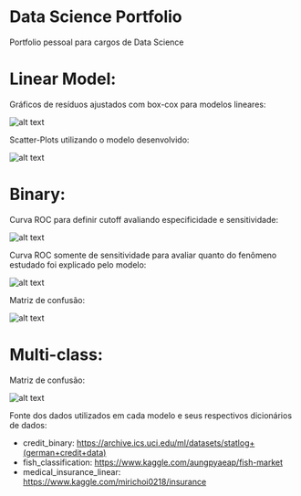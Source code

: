 # Data Science Portfolio
Portfolio pessoal para cargos de Data Science

# Linear Model: 

Gráficos de resíduos ajustados com box-cox para modelos lineares:

![alt text](https://scontent.fcgh16-1.fna.fbcdn.net/v/t1.6435-9/242405995_4676012222443839_4573273404806404936_n.jpg?_nc_cat=110&_nc_rgb565=1&ccb=1-5&_nc_sid=730e14&_nc_eui2=AeF36oYD2iiQswFo2uSQm1jpuOMU3aDnhvO44xTdoOeG8xGheiZXSxyOur9hF8rdAM8swr7nJWfBcfgN5O7PKqLN&_nc_ohc=-6-AOXr-5eIAX-jS43p&_nc_ht=scontent.fcgh16-1.fna&oh=677d42a4d706223936e4f9b6269a6524&oe=616E8AD4)

Scatter-Plots utilizando o modelo desenvolvido:

![alt text](https://scontent.fcgh16-1.fna.fbcdn.net/v/t1.6435-9/242325407_4677674158944312_5584879766830696017_n.jpg?_nc_cat=101&_nc_rgb565=1&ccb=1-5&_nc_sid=730e14&_nc_eui2=AeHtJyTHEi6z7MK5xrGw9crM4FYKT2P-sYfgVgpPY_6xh37jPh6_y2tMCC5rbZZ3gnS6sitdYpdmi-VrVUtdPRxG&_nc_ohc=7iRfdOs-BbcAX-RTOSi&tn=izXvqEPPHYaBl4Ql&_nc_ht=scontent.fcgh16-1.fna&oh=35a95a2456d20187b42fe0acfa0651de&oe=616DD097)

# Binary:

Curva ROC para definir cutoff avaliando especificidade e sensitividade:

![alt text](https://scontent.fcgh16-1.fna.fbcdn.net/v/t1.6435-9/242367540_4676016415776753_8686378322359018609_n.jpg?_nc_cat=107&_nc_rgb565=1&ccb=1-5&_nc_sid=730e14&_nc_eui2=AeGcz5b4fqltca2o7oRBfvr-04P0pgDCsA3Tg_SmAMKwDc8vrJ1kj4LwusHtViSAQ-pPHr_98Ss0TatdRQkKvsJl&_nc_ohc=lgalGTgRFs4AX-BwKxu&_nc_ht=scontent.fcgh16-1.fna&oh=a01a746415ad9b893763e0be7bc6a9bf&oe=616ECF01)

Curva ROC somente de sensitividade para avaliar quanto do fenômeno estudado foi explicado pelo modelo:

![alt text](https://scontent.fcgh16-1.fna.fbcdn.net/v/t1.6435-9/242201517_4677342132310848_7116730349597887237_n.jpg?_nc_cat=106&_nc_rgb565=1&ccb=1-5&_nc_sid=730e14&_nc_eui2=AeF6201gPCEVZyH_IM9Vq-Dv2mmekVnSIc3aaZ6RWdIhzTADKSDUnOu3r-PvWGlr5t0wcfOhACN8oeDEwFLb9Hoc&_nc_ohc=kgPMhptmSqAAX_oMbYL&_nc_ht=scontent.fcgh16-1.fna&oh=3b0e7d29939b22beee0e009e58104ec9&oe=616DDF28)

Matriz de confusão:

![alt text](https://scontent.fcgh16-1.fna.fbcdn.net/v/t1.6435-9/242321278_4677395448972183_8695501780341339304_n.jpg?_nc_cat=104&_nc_rgb565=1&ccb=1-5&_nc_sid=730e14&_nc_eui2=AeEiWN5jvUbyBFMxX2MXbrnasp3gQ5r9I3yyneBDmv0jfFchVC_04VH6lLW47yKbHeknWEqcKF9aRWvy2Dk-a9tP&_nc_ohc=d7ZH1LmzgpUAX-yzkmT&_nc_ht=scontent.fcgh16-1.fna&oh=50d4c8a6fc0610595470220cfb206c56&oe=617097BE)

# Multi-class:

Matriz de confusão:

![alt text](https://scontent.fcgh16-1.fna.fbcdn.net/v/t1.6435-9/242438090_4676040112441050_47115357313311048_n.jpg?_nc_cat=106&_nc_rgb565=1&ccb=1-5&_nc_sid=730e14&_nc_eui2=AeEljbOZjFdb_QJqvYEEwIvZpZVneiZifaCllWd6JmJ9oNjPi15g87J21I87xZAupZSBWFyBcf1OS8fUcLAhu2jk&_nc_ohc=6r_1YDn4SXkAX9G9tBS&_nc_ht=scontent.fcgh16-1.fna&oh=c46a7bc7a1a9fd2cef3b61f6b9fc283d&oe=616F7F57)

Fonte dos dados utilizados em cada modelo e seus respectivos dicionários de dados:

- credit_binary: https://archive.ics.uci.edu/ml/datasets/statlog+(german+credit+data)
- fish_classification: https://www.kaggle.com/aungpyaeap/fish-market
- medical_insurance_linear: https://www.kaggle.com/mirichoi0218/insurance
